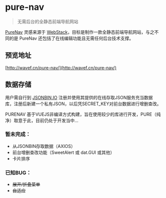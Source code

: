 # pure-nav

> 无需后台的全静态前端导航网站

[PureNav](https://github.com/WaveF/pure-nav/) 灵感来源于 [WebStack](https://github.com/WebStackPage/WebStackPage.github.io)，目标是制作一款全静态前端导航网站，与之不同的是 PureNav 还包括了在线编辑功能且无需任何后台技术支撑。

## 预览地址

[http://wavef.cn/pure-nav/](http://wavef.cn/pure-nav/)


## 数据存储

用户需自行到 [JSONBIN.IO](https://jsonbin.io) 注册并使用其提供的在线存取JSON服务充当数据库，注册后新建一个私有JSON，以后凭SECRET_KEY对前台数据进行增删查改。

PURENAV 基于VUEJS非编译方式构建，旨在使用较少的库进行开发，PURE（纯净）取意于此，目前仍处于开发当中...

### 暂未完成：

- 从JSONBIN存取数据（AXIOS）
- 前台增删查改功能（SweetAlert 或 dat.GUI 或其他）
- 卡片排序

### 已知BUG：

- ~~展开/折叠菜单~~
- ~~自适应~~